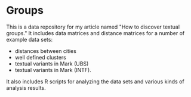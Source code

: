 # Groups

This is a data repository for my article named "How to discover textual groups." It includes data matrices and distance matrices for a number of example data sets:

* distances between cities
* well defined clusters
* textual variants in Mark (UBS)
* textual variants in Mark (INTF).

It also includes R scripts for analyzing the data sets and various kinds of analysis results.

